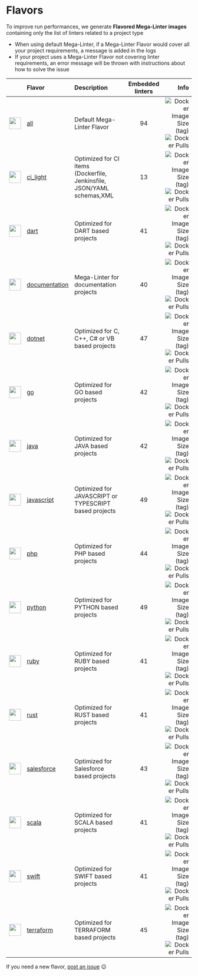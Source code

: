 <!-- markdownlint-disable MD013 -->
<!-- Generated by .automation/build.py, please do not update manually -->
<!-- flavors-section-start -->

# Flavors

To improve run performances, we generate **Flavored Mega-Linter images** containing only the list of linters related to a project type

- When using default Mega-Linter, if a Mega-Linter Flavor would cover all your project requirements, a message is added in the logs
- If your project uses a Mega-Linter Flavor not covering linter requirements, an error message will be thrown with instructions about how to solve the issue

<!-- flavors-table-start -->
|                                                                         <!-- -->                                                                          | Flavor                                                           | Description                                                            | Embedded linters |                                                                                                                                                                                               Info |
|:---------------------------------------------------------------------------------------------------------------------------------------------------------:|:-----------------------------------------------------------------|:-----------------------------------------------------------------------|:----------------:|---------------------------------------------------------------------------------------------------------------------------------------------------------------------------------------------------:|
| <img src="https://github.com/mega-linter/mega-linter/raw/master/docs/assets/images/mega-linter-square.png" alt="" height="32px" class="megalinter-icon"></a> | [all](https://mega-linter.github.io/supported-linters/) | Default Mega-Linter Flavor                                             |        94        |                             ![Docker Image Size (tag)](https://img.shields.io/docker/image-size/mega-linter/mega-linter/v4) ![Docker Pulls](https://img.shields.io/docker/pulls/mega-linter/mega-linter) |
|      <img src="https://github.com/mega-linter/mega-linter/raw/master/docs/assets/icons/ci_light.ico" alt="" height="32px" class="megalinter-icon"></a>       | [ci_light](flavors/ci_light.md#readme)                           | Optimized for CI items (Dockerfile, Jenkinsfile, JSON/YAML schemas,XML |        13        |           ![Docker Image Size (tag)](https://img.shields.io/docker/image-size/mega-linter/mega-linter-ci_light/v4) ![Docker Pulls](https://img.shields.io/docker/pulls/mega-linter/mega-linter-ci_light) |
|        <img src="https://github.com/mega-linter/mega-linter/raw/master/docs/assets/icons/dart.ico" alt="" height="32px" class="megalinter-icon"></a>         | [dart](flavors/dart.md#readme)                                   | Optimized for DART based projects                                      |        41        |                   ![Docker Image Size (tag)](https://img.shields.io/docker/image-size/mega-linter/mega-linter-dart/v4) ![Docker Pulls](https://img.shields.io/docker/pulls/mega-linter/mega-linter-dart) |
|    <img src="https://github.com/mega-linter/mega-linter/raw/master/docs/assets/icons/documentation.ico" alt="" height="32px" class="megalinter-icon"></a>    | [documentation](flavors/documentation.md#readme)                 | Mega-Linter for documentation projects                                 |        40        | ![Docker Image Size (tag)](https://img.shields.io/docker/image-size/mega-linter/mega-linter-documentation/v4) ![Docker Pulls](https://img.shields.io/docker/pulls/mega-linter/mega-linter-documentation) |
|       <img src="https://github.com/mega-linter/mega-linter/raw/master/docs/assets/icons/dotnet.ico" alt="" height="32px" class="megalinter-icon"></a>        | [dotnet](flavors/dotnet.md#readme)                               | Optimized for C, C++, C# or VB based projects                          |        47        |               ![Docker Image Size (tag)](https://img.shields.io/docker/image-size/mega-linter/mega-linter-dotnet/v4) ![Docker Pulls](https://img.shields.io/docker/pulls/mega-linter/mega-linter-dotnet) |
|         <img src="https://github.com/mega-linter/mega-linter/raw/master/docs/assets/icons/go.ico" alt="" height="32px" class="megalinter-icon"></a>          | [go](flavors/go.md#readme)                                       | Optimized for GO based projects                                        |        42        |                       ![Docker Image Size (tag)](https://img.shields.io/docker/image-size/mega-linter/mega-linter-go/v4) ![Docker Pulls](https://img.shields.io/docker/pulls/mega-linter/mega-linter-go) |
|        <img src="https://github.com/mega-linter/mega-linter/raw/master/docs/assets/icons/java.ico" alt="" height="32px" class="megalinter-icon"></a>         | [java](flavors/java.md#readme)                                   | Optimized for JAVA based projects                                      |        42        |                   ![Docker Image Size (tag)](https://img.shields.io/docker/image-size/mega-linter/mega-linter-java/v4) ![Docker Pulls](https://img.shields.io/docker/pulls/mega-linter/mega-linter-java) |
|     <img src="https://github.com/mega-linter/mega-linter/raw/master/docs/assets/icons/javascript.ico" alt="" height="32px" class="megalinter-icon"></a>      | [javascript](flavors/javascript.md#readme)                       | Optimized for JAVASCRIPT or TYPESCRIPT based projects                  |        49        |       ![Docker Image Size (tag)](https://img.shields.io/docker/image-size/mega-linter/mega-linter-javascript/v4) ![Docker Pulls](https://img.shields.io/docker/pulls/mega-linter/mega-linter-javascript) |
|         <img src="https://github.com/mega-linter/mega-linter/raw/master/docs/assets/icons/php.ico" alt="" height="32px" class="megalinter-icon"></a>         | [php](flavors/php.md#readme)                                     | Optimized for PHP based projects                                       |        44        |                     ![Docker Image Size (tag)](https://img.shields.io/docker/image-size/mega-linter/mega-linter-php/v4) ![Docker Pulls](https://img.shields.io/docker/pulls/mega-linter/mega-linter-php) |
|       <img src="https://github.com/mega-linter/mega-linter/raw/master/docs/assets/icons/python.ico" alt="" height="32px" class="megalinter-icon"></a>        | [python](flavors/python.md#readme)                               | Optimized for PYTHON based projects                                    |        49        |               ![Docker Image Size (tag)](https://img.shields.io/docker/image-size/mega-linter/mega-linter-python/v4) ![Docker Pulls](https://img.shields.io/docker/pulls/mega-linter/mega-linter-python) |
|        <img src="https://github.com/mega-linter/mega-linter/raw/master/docs/assets/icons/ruby.ico" alt="" height="32px" class="megalinter-icon"></a>         | [ruby](flavors/ruby.md#readme)                                   | Optimized for RUBY based projects                                      |        41        |                   ![Docker Image Size (tag)](https://img.shields.io/docker/image-size/mega-linter/mega-linter-ruby/v4) ![Docker Pulls](https://img.shields.io/docker/pulls/mega-linter/mega-linter-ruby) |
|        <img src="https://github.com/mega-linter/mega-linter/raw/master/docs/assets/icons/rust.ico" alt="" height="32px" class="megalinter-icon"></a>         | [rust](flavors/rust.md#readme)                                   | Optimized for RUST based projects                                      |        41        |                   ![Docker Image Size (tag)](https://img.shields.io/docker/image-size/mega-linter/mega-linter-rust/v4) ![Docker Pulls](https://img.shields.io/docker/pulls/mega-linter/mega-linter-rust) |
|     <img src="https://github.com/mega-linter/mega-linter/raw/master/docs/assets/icons/salesforce.ico" alt="" height="32px" class="megalinter-icon"></a>      | [salesforce](flavors/salesforce.md#readme)                       | Optimized for Salesforce based projects                                |        43        |       ![Docker Image Size (tag)](https://img.shields.io/docker/image-size/mega-linter/mega-linter-salesforce/v4) ![Docker Pulls](https://img.shields.io/docker/pulls/mega-linter/mega-linter-salesforce) |
|        <img src="https://github.com/mega-linter/mega-linter/raw/master/docs/assets/icons/scala.ico" alt="" height="32px" class="megalinter-icon"></a>        | [scala](flavors/scala.md#readme)                                 | Optimized for SCALA based projects                                     |        41        |                 ![Docker Image Size (tag)](https://img.shields.io/docker/image-size/mega-linter/mega-linter-scala/v4) ![Docker Pulls](https://img.shields.io/docker/pulls/mega-linter/mega-linter-scala) |
|        <img src="https://github.com/mega-linter/mega-linter/raw/master/docs/assets/icons/swift.ico" alt="" height="32px" class="megalinter-icon"></a>        | [swift](flavors/swift.md#readme)                                 | Optimized for SWIFT based projects                                     |        41        |                 ![Docker Image Size (tag)](https://img.shields.io/docker/image-size/mega-linter/mega-linter-swift/v4) ![Docker Pulls](https://img.shields.io/docker/pulls/mega-linter/mega-linter-swift) |
|      <img src="https://github.com/mega-linter/mega-linter/raw/master/docs/assets/icons/terraform.ico" alt="" height="32px" class="megalinter-icon"></a>      | [terraform](flavors/terraform.md#readme)                         | Optimized for TERRAFORM based projects                                 |        45        |         ![Docker Image Size (tag)](https://img.shields.io/docker/image-size/mega-linter/mega-linter-terraform/v4) ![Docker Pulls](https://img.shields.io/docker/pulls/mega-linter/mega-linter-terraform) |
<!-- flavors-table-end -->

If you need a new flavor, [post an issue](https://github.com/mega-linter/mega-linter/issues) :wink:


<!-- flavors-section-end -->
